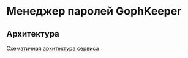 # Менеджер паролей GophKeeper

## Архитектура

[Схематичная архитектура сервиса](https://excalidraw.com/#json=bD32tDMP57QggsS5WjQCW,ZlrpiiJ6ELDljJS7whwRKA "excalidraw")
